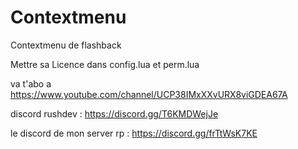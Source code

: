 # Contextmenu
Contextmenu de flashback


Mettre sa Licence dans config.lua et perm.lua

va t'abo a https://www.youtube.com/channel/UCP38IMxXXvURX8viGDEA67A

discord rushdev : https://discord.gg/T6KMDWejJe

le discord de mon server rp : https://discord.gg/frTtWsK7KE
